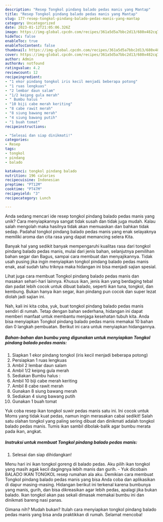 ```yaml
---
description: "Resep Tongkol pindang balado pedas manis yang Mantap"
title: "Resep Tongkol pindang balado pedas manis yang Mantap"
slug: 177-resep-tongkol-pindang-balado-pedas-manis-yang-mantap
category: Uncategorized
date: 2023-01-12T21:05:06.326Z
image: https://img-global.cpcdn.com/recipes/361a5d5a7bbc2d13/680x482cq70/tongkol-pindang-balado-pedas-manis-foto-resep-utama.jpg
hideToc: false
enableToc: true
enableTocContent: false
thumbnail: https://img-global.cpcdn.com/recipes/361a5d5a7bbc2d13/680x482cq70/tongkol-pindang-balado-pedas-manis-foto-resep-utama.jpg
cover: https://img-global.cpcdn.com/recipes/361a5d5a7bbc2d13/680x482cq70/tongkol-pindang-balado-pedas-manis-foto-resep-utama.jpg
author: Admin
authorAv: notfound
ratingvalue: 4.2
reviewcount: 12
recipeingredient:
- "1 ekor pindang tongkol iris kecil menjadi beberapa potong"
- "1 ruas lengkuas"
- "2 lembar daun salam"
- "1/2 keipng gula merah"
- " Bumbu halus "
- "10 biji cabe merah keriting"
- "8 cabe rawit merah"
- "8 siung bawang merah"
- "4 siung bawang putih"
- "1 buah tomat"
recipeinstructions:

- "Selesai dan siap dinikmati!"
categories:
- Resep
tags:
- tongkol
- pindang
- balado

katakunci: tongkol pindang balado 
nutrition: 196 calories
recipecuisine: Indonesian
preptime: "PT12M"
cooktime: "PT47M"
recipeyield: "3"
recipecategory: Lunch

---
```





Anda sedang mencari ide resep tongkol pindang balado pedas manis yang unik? Cara menyiapkannya sangat tidak susah dan tidak juga mudah. Kalau salah mengolah maka hasilnya tidak akan memuaskan dan bahkan tidak sedap. Padahal tongkol pindang balado pedas manis yang enak selayaknya memiliki aroma dan cita rasa yang dapat memancing selera Kita.





Banyak hal yang sedikit banyak mempengaruhi kualitas rasa dari tongkol pindang balado pedas manis, mulai dari jenis bahan, selanjutnya pemilihan bahan segar dan Bagus, sampai cara membuat dan menyajikannya. Tidak usah pusing jika ingin menyiapkan tongkol pindang balado pedas manis enak,      asal sudah tahu triknya maka hidangan ini bisa menjadi sajian spesial.














Lihat juga cara membuat Tongkol pindang balado pedas manis dan masakan sehari-hari lainnya. Khusus ikan, jenis ikan yang berdaging tebal dan padat lebih cocok untuk dibuat balado, seperti ikan tuna, tongkol, dan kembung. Bukan hanya ikan segar, ikan pindang pun cocok dan super lezat diolah jadi sajian ini.






Nah, kali ini kita coba, yuk, buat tongkol pindang balado pedas manis sendiri di rumah. Tetap dengan bahan sederhana, hidangan ini dapat memberi manfaat untuk membantu menjaga kesehatan tubuh kita. Anda bisa menyiapkan Tongkol pindang balado pedas manis memakai 10 bahan dan 0 langkah pembuatan. Berikut ini cara untuk menyiapkan hidangannya.

<!--inarticleads1-->

##### Bahan-bahan dan bumbu yang digunakan untuk menyiapkan Tongkol pindang balado pedas manis:

1. Siapkan 1 ekor pindang tongkol (iris kecil menjadi beberapa potong)
1. Persiapkan 1 ruas lengkuas
1. Ambil 2 lembar daun salam
1. Ambil 1/2 keipng gula merah
1. Sediakan  Bumbu halus :
1. Ambil 10 biji cabe merah keriting
1. Ambil 8 cabe rawit merah
1. Gunakan 8 siung bawang merah
1. Sediakan 4 siung bawang putih
1. Gunakan 1 buah tomat


Yuk coba resep ikan tongkol suwir pedas manis satu ini. Ini cocok untuk Moms yang tidak kuat pedas, namun ingin merasakan cabai sedikit! Salah satu olahan tongkol yang paling sering dibuat dan dinikmati adalah tongkol balado pedas manis. Tumis ikan sambil dibolak-balik agar bumbu merata pada ikan, angkat. 

<!--inarticleads2-->

##### Instruksi untuk membuat Tongkol pindang balado pedas manis:


1. Selesai dan siap dihidangkan!

Menu hari ini ikan tongkol goreng di balado pedas. Aku pilih ikan tongkol yang masih agak kecil dagingnya lebih manis dan gurih. - Yuk dicobain BALADO IKAN TONGKOL resep rumahan ala aku. Demikian cara membuat Tongkol pindang balado pedas manis yang bisa Anda coba dan aplikasikan di dapur masing-masing. Hidangan berikut ini terkenal karena bumbunya yang manis, gurih, dan bisa dikreasikan agar lebih pedas, apalagi jika bukan balado. Ikan tongkol akan pas sekali dimasak memakai bumbu ini dan dinikmati bareng nasi panas. 

Gimana nih? Mudah bukan? Itulah cara menyiapkan tongkol pindang balado pedas manis yang bisa anda praktikkan di rumah. Selamat mencoba!
